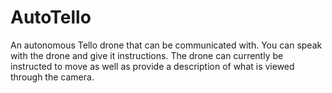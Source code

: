 # AutoTello

An autonomous Tello drone that can be communicated with. You can speak with the drone and give it instructions. The drone can currently be instructed to move as well as provide a description of what is viewed through the camera.
